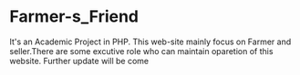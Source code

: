 # Farmer-s_Friend
It's an Academic Project in PHP.
This web-site mainly focus on Farmer and seller.There are some excutive role who can maintain oparetion of this website. Further update will be come
